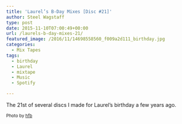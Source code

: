 ```yaml
---
title: 'Laurel’s B-Day Mixes [Disc #21]'
author: Steel Wagstaff
type: post
date: 2015-11-10T07:00:49+00:00
url: /laurels-b-day-mixes-21/
featured_image: /2016/11/14698558560_f009a2d111_birthday.jpg
categories:
  - Mix Tapes
tags:
  - birthday
  - Laurel
  - mixtape
  - Music
  - Spotify

---
```

The 21st of several discs I made for Laurel&#8217;s birthday a few years ago.



<small>Photo by <a href="http://www.flickr.com/photos/25944494@N00/2052055803" target="_blank">hfb</a> <a title="Attribution-NoDerivs License" href="http://creativecommons.org/licenses/by-nd/2.0/" target="_blank" rel="nofollow"><img src="http://music.steelwagstaff.com/wp-content/plugins/wp-inject/images/cc.png" alt="" /></a></small>